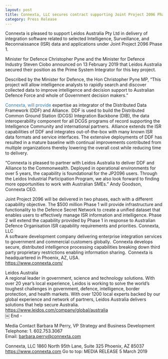 ```yaml
---
layout: post
title: Connexta, LLC secures contract supporting Joint Project 2096 Phase 1 
category: Press Release
---
```

Connexta is pleased to support Leidos Australia Pty Ltd in delivery of integration software related to selected Intelligence, Surveillance, and Reconnaissance (ISR) data and applications under Joint Project 2096 Phase 1.  

Minister for Defence Christopher Pyne and the Minister for Defence Industry Steven Ciobo announced on 13 February 2019 that Leidos Australia secured their position as the Prime System Integrator for this key project.  

Described by the Minister for Defence, the Hon Christopher Pyne MP, “This project will allow intelligence analysts to rapidly search and discover collected data to improve intelligence and decision support to Australian Defence Force and whole of Government decision makers.” 

<span style="color:#337ab7">Connexta, will provide</span> expertise as integrator of the Distributed Data Framework (DDF) and Alliance.  DDF is used to build the Distributed Common Ground Station (DCGS) Integration Backbone (DIB), the data interoperability component for all DCGS programs of record supporting the Intelligence Community and international partners.  Alliance extends the ISR capabilities of DDF and integrates out-of-the-box with many known ISR data formats and service interfaces. The extensive deployments of DDF has resulted in a mature baseline with continual improvements contributed from multiple organizations thereby lowering the overall cost while reducing time to delivery. 
<!-- more -->
“Connexta is pleased to partner with Leidos Australia to deliver DDF and Alliance to the Commonwealth. Deployed in operational environments for over 5 years, the capability is foundational for the JP2096 users.  Through the Leidos Industrial Participation Program, we also look forward to finding more opportunities to work with Australian SMEs.” Andy Goodson, Connexta CEO.   
 
Joint Project 2096 will be delivered in two phases, each with a different capability objective. The $500 million Phase 1 will provide infrastructure and functionality to the Defence Secret Network to create a unified dataset that enables users to effectively manage ISR information and intelligence.  Phase 2 will extend the capability provided by Phase 1 in response to Australian Defence Organisation ISR capability requirements and priorities. 
Connexta, LLC  
A software development company delivering enterprise integration services to government and commercial customers globally.  Connexta develops secure, distributed intelligence processing capabilities breaking down third party proprietary restrictions enabling information sharing.  Connexta is headquartered in Phoenix, AZ, USA.   
https://www.connexta.com/     
 
Leidos Australia  
A regional leader in government, science and technology solutions. With over 20 year’s local experience, Leidos is working to solve the world’s toughest challenges in government, defence, intelligence, border protection, and health markets. With over 1200 local experts backed by our global experience and network of partners, Leidos Australia delivers solutions that help secure Australia.  
https://www.leidos.com/company/global/australia  
￼ 
End -  
 
Media Contact 
Barbara M Perry, VP Strategy and Business Development  
Telephone: 1. 602.753.3067  
Email: barbara.perry@connexta.com 
 
Connexta, LLC 
1860 North 95th Lane, Suite 325 
Phoenix, AZ 85037 
<a href="https://www.connexta.com">https://www.connexta.com</a>
Go to top:
MEDIA RELEASE 
5 March 2019 
 
